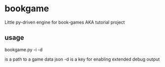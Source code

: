 bookgame
========

Little py-driven engine for book-games AKA tutorial project

usage
--------
bookgame.py -i <gamefile> -d

<gamefile>  is a path to a game data json
-d          is a key for enabling extended debug output
